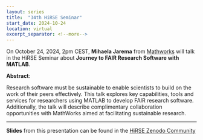 ```yaml
---
layout: series
title:  "34th HiRSE Seminar"
start_date: 2024-10-24
location: virtual
excerpt_separator: <!--more-->
---
```


On October 24, 2024, 2pm CEST, **Mihaela Jarema** from [Mathworks](https://de.mathworks.com) will talk in the HiRSE Seminar about **Journey to FAIR Research Software with MATLAB**.
<!--more-->

**Abstract**:

Research software must be sustainable to enable scientists to build on the work of their peers effectively. This talk explores key capabilities, tools and services for researchers using MATLAB to develop FAIR research software. Additionally, the talk will describe complimentary collaboration opportunities with MathWorks aimed at facilitating sustainable research.

***
**Slides** from this presentation can be found in the [HiRSE Zenodo Community](https://zenodo.org/records/13991080)
